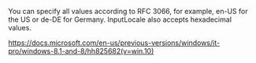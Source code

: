 You can specify all values according to RFC 3066, for example, en-US for the US or de-DE for Germany. InputLocale also accepts hexadecimal values.

https://docs.microsoft.com/en-us/previous-versions/windows/it-pro/windows-8.1-and-8/hh825682(v=win.10)